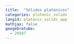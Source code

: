 ```yaml
---
title:  "Sólidos platónicos"
categories: platonic_solids
langid: platonic_solids_app
mathjax: false
geogebratube:
  - 29587
---
```


<div style="height: 400px;" id="applet_container29587"></div>
